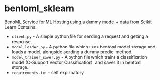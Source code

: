 # bentoml_sklearn
BenoML Service for ML Hosting using a dummy model + data from Scikit Learn
Contains:
* `client.py` - A simple python file for sending a request and getting a response.
* `model_loader.py` - A python file which uses bentoml model storage and loads a model, alongside sending a dummy predict method.
* `model_trainer_saver.py` - A python file which trains a classification model (C-Support Vector Classification), and saves it in bentoml storage.
* `requirements.txt` - self explanatory

